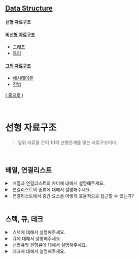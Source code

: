 ## [Data Structure](./README.md)

#### 선형 자료구조

#### [비선형 자료구조](./non-linear-structure.md#비선형-자료구조)
  - [그래프](./non-linear-structure.md#그래프-graph)
  - [트리](./non-linear-structure.md#트리-tree)

#### [그외 자료구조](./else-structure.md#그외-자료구조)
  - [해시테이블](./else-structure.md#해시테이블-map-set)
  - [진법](./else-structure.md#진법)

[( 홈으로 )](../README.md)

<br>

# 선형 자료구조

> 앞뒤 자료들 간이 1:1의 선형관계를 맺는 자료구조이다.
 
<br>

## 배열, 연결리스트

<details>
<summary>&nbsp; 배열과 연결리스트의 차이에 대해서 설명해주세요.</summary>

---

`인접메모리` `Random Access`

- 배열은 요소들을 연속된 물리주소 위치에 연이어 저장하고 연결리스트는 무작위 메모리 위치에 있고 포인터를 통해서 논리적으로 연결한다. 
- 따라서 배열은 특정 요소를 O(1)로 접근하고 연결리스트는 시작지점에서부터 순차 탐색해야기에 O(N)이 소요된다.

- 배열은 특정 요소를 삽입, 제거하려면 요소들의 메모리 위치를 재조정해야하기에 O(N)이 필요하다. 
- 연결리스트는 요소를 삽입, 삭제할 때 노드의 포인터만 조정해주면 되기에 O(1)이 소요된다. 

---

</details>

<details>
<summary>&nbsp; 연결리스트의 종류에 대해서 설명해주세요.</summary>

---

- `단순 연결 리스트` 한방향으로 데이터가 연결 된다. 
- `원형 연결 리스트` 맨 끝이 NULL이 아니라 첫 노드를 가리킨다.
- `이중 연결리스트` 하나 노드에 head와 tail이 있어 앞뒤로 탐색을 할 수 있다.

---

</details>

<details>
<summary>&nbsp; 연결리스트에서 중간 요소을 어떻게 효율적으로 접근할 수 있는가?</summary>

---

- 2개의 포인터를 가지고 탐색을 하는데 하나는 2개 노드씩 이동하고 하나는 1개 노드씩 이동을 한다. 2개씩 이동하는 노드가 끝에 다달았을 때 1개씩 이동하는 노드의 위치가 중간 요소이다.

---

</details>

<br>

## 스텍, 큐, 데크

<details>
<summary>&nbsp; 스택에 대해서 설명해주세요.</summary>

---

`후입선출` 

- 쌓아 올리는 자료구조로 가장 나중에 들어온 데이터를 빼낼할 수 있다. (top 한방향으로만 접근)
- DFS, 재귀에서 사용된다.

---

</details>

<details>
<summary>&nbsp; 큐에 대해서 설명해주세요.</summary>

---

`선입선출` `front & rear` 

- 줄을 세우는 자료구조로 먼저 들어온 데이터를 빼낼 수 있다.
- front, rear 두방향으로 접근할 수 있고 front로 데이터를 추출하고 rear로 데이터를 삽입한다.
- BFS, 캐시를 구현할 때 사용된다.

---

</details>

<details>
<summary>&nbsp; 선형큐와 원형큐에 대해서 설명해주세요.</summary>

---

`꽉 차는 기준` `공간 재활용`

- 선형큐
  - `rear = n - 1`이면 큐가 꽉찬 것.
  - `front` 앞에 있는 공간이 낭비된다.
  - `front = rear = n - 1`일 때 큐가 비어 있으면서 꽉차 있는 놀라운 현상이 발생할 수 있다.

- 원형큐
  - 논리적으로 배열을 원형으로 재해석한 자료구조이다.
  - `rear = front - 1`이면 큐가 꽉 찬 것.
  - `rear`가 `front` 앞에 있는 공간을 활용할 수 있게 된다.
- 둘다 resize 문제를 보유하고 있다.

![queue](https://img1.daumcdn.net/thumb/R1280x0/?scode=mtistory2&fname=https%3A%2F%2Fblog.kakaocdn.net%2Fdn%2FP2AjD%2FbtqDaU3tb21%2FPRkoy9hnjkTFIkS96wrY51%2Fimg.png)

---

</details>

<details>
<summary>&nbsp; 데크에 대해서 설명해주세요. </summary>

---

`양방향으로 삽입과 삭제`

- 스택과 큐의 기능을 모두 가진다.
- 덱의 파생 자료구조
  - 스크롤 
    - 입력은 한쪽 끝으로만 가능하도록 제한 (입력 제한)
  - 셸프 
    - 출력은 한쪽 끝으로만 가능하도록 제한 (출력 제한)

---

</details>

<br>
